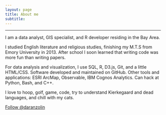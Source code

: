 ```yaml
---
layout: page
title: About me
subtitle: 
---
```


<hr class="small">

<p class="about-text">
<span class="fa fa-briefcase about-icon"></span>
  I am a data analyst, GIS specialist, and R developer residing in the Bay Area. 
  </p>
  
<p class="about-text">
<span class="fa fa-graduation-cap about-icon"></span>
I studied English literature and religious studies, finishing my M.T.S from Emory University in 2013. After school I soon learned that writing code was more fun than writing papers.
</p>

<p class="about-text">
<span class="fa fa-code about-icon"></span>
For data analysis and visualization, I use SQL, R, D3.js, Git, and a little HTML/CSS. Software developed and maintained on GitHub. Other tools and applications: ESRI ArcMap, Observable, IBM Cognos Analytics. Can hack at Python, Bash, and C++.
</p>

<p class="about-text">
<span class="fa fa-heart about-icon"></span>
I love to hoop, golf, game, code, try to understand Kierkegaard and dead languages, and chill with my cats.
</p>


<a href="https://twitter.com/daranzolin?ref_src=twsrc%5Etfw" class="twitter-follow-button" data-size="large" data-show-count="false">Follow @daranzolin</a><script async src="https://platform.twitter.com/widgets.js" charset="utf-8"></script>
